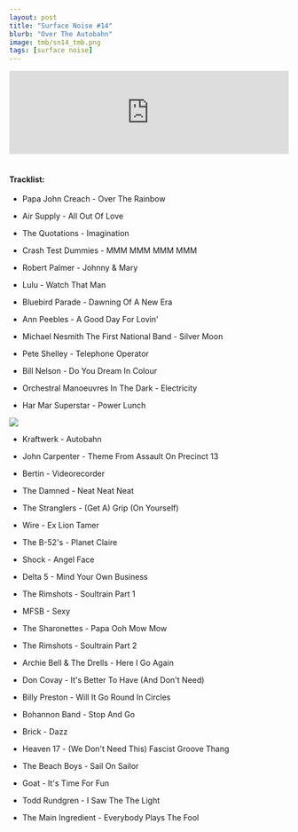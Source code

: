 ```yaml
---
layout: post
title: "Surface Noise #14"
blurb: "Over The Autobahn"
image: tmb/sn14_tmb.png
tags: [surface noise]
---
```



<iframe scrolling="no" id="hearthis_at_track_3028600" width="100%" height="150" src="https://hearthis.at/embed/3028600/transparent_black/?hcolor=&color=&style=2&block_size=2&block_space=1&background=1&waveform=0&cover=0&autoplay=0&css=" frameborder="0" allowtransparency allow="autoplay"><p>Listen to <a href="https://hearthis.at/zerocc/surface-noise-14-191017/" target="_blank">Surface Noise #14 (19/10/17)</a> <span>by</span><a href="https://hearthis.at/zerocc/" target="_blank" >Zero</a> <span>on</span> <a href="https://hearthis.at/" target="_blank">hearthis.at</a></p></iframe>
&nbsp;

#### Tracklist:

- Papa John Creach - Over The Rainbow
- Air Supply - All Out Of Love
- The Quotations - Imagination

- Crash Test Dummies - MMM MMM MMM MMM
- Robert Palmer - Johnny & Mary
- Lulu - Watch That Man

- Bluebird Parade - Dawning Of A New Era
- Ann Peebles - A Good Day For Lovin'
- Michael Nesmith The First National Band - Silver Moon

- Pete Shelley - Telephone Operator
- Bill Nelson - Do You Dream In Colour
- Orchestral Manoeuvres In The Dark - Electricity
- Har Mar Superstar - Power Lunch

![](https://lh3.googleusercontent.com/SyB5ZejXPtuNLppQLvGofaQF3ulRi9dYY8JNqFH6-U_-RsW-b1It3qklyhx85aK1yTlCY_whW8FFpiD25I5rKkCryS6ALpd3j5oQlbEaN-KVErsXmlE11oNH_NA9lSwAW-Tju5LsPTukwmYBIjF61jA4fbVdMRN-oxG-aBmhp_MZRrVvBx7MgJdhyvjik_PmOcf35pb-nn4n-Hz58A0_guui2594yw_dtKvq2vKySmiNphqYTxFMUs6Dczhai4epeug4hJH08KBxfOmyNbXRmmpUmTPAj3jRNSlJydn4T1MK_FX9U09f6mesw5PfcagWqot3CAREGb_C_3UUX-ajlTS5FDvp6HJtR6HXiJzhzV8r8-NpqMbc2SMW0cZCb4tCCT7HuNRcB2vu46rErqy4_5L0DK4Q0KDKEFogWtkkABdR_0EwlEaWEGlC7LQMH7JbUTiVxezhPYmIUotCvbsF55CciemS4cg8vJFCmqb6Cdk21Dx6-uwNwTP9K7jxQZ3u9DfjSwX0l0vBKHVRfRYdgcjVtI6ZslLyY1anabhpezg7Rs-ZY5PQYPL7H4qS_TzxyLRzPoDQ3QWSAfvNt5VDC8n_J3mFnceoHp6OH7WoJE0bSqsfBsho9sGspaBjR1aoTlCKlLhhMhVUgvGD_2Ub3KMM=w596-h600-no)

- Kraftwerk - Autobahn
- John Carpenter - Theme From Assault On Precinct 13
- Bertin - Videorecorder

- The Damned - Neat Neat Neat
- The Stranglers - (Get A) Grip (On Yourself)
- Wire - Ex Lion Tamer
- The B-52's - Planet Claire
- Shock - Angel Face
- Delta 5 - Mind Your Own Business

- The Rimshots - Soultrain Part 1
- MFSB - Sexy
- The Sharonettes - Papa Ooh Mow Mow
- The Rimshots - Soultrain Part 2

- Archie Bell & The Drells - Here I Go Again
- Don Covay - It's Better To Have (And Don't Need)
- Billy Preston - Will It Go Round In Circles

- Bohannon Band - Stop And Go
- Brick - Dazz
- Heaven 17 - (We Don't Need This) Fascist Groove Thang

- The Beach Boys - Sail On Sailor
- Goat - It's Time For Fun
- Todd Rundgren - I Saw The The Light
- The Main Ingredient - Everybody Plays The Fool
